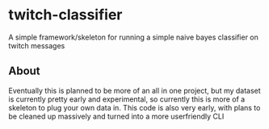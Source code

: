# twitch-classifier

A simple framework/skeleton for running a simple naive bayes classifier on twitch messages

## About

Eventually this is planned to be more of an all in one project, but my dataset is currently pretty early and experimental, so currently this is more of a skeleton to plug your own data in. This code is also very early, with plans to be cleaned up massively and turned into a more userfriendly CLI